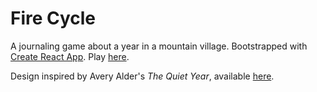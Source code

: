 # Fire Cycle

A journaling game about a year in a mountain village. Bootstrapped with [Create React App](https://github.com/facebook/create-react-app). Play [here](https://fire-cycle-journaling.web.app/).

Design inspired by Avery Alder's *The Quiet Year*, available [here](https://fire-cycle-journaling.web.app/).
